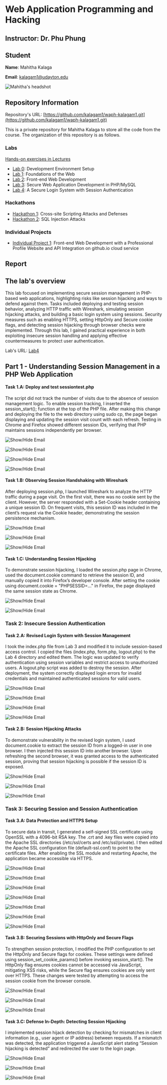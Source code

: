 # Web Application Programming and Hacking

## Instructor: Dr. Phu Phung

## Student

**Name**: Mahitha Kalaga

**Email**: [kalagam1@udayton.edu](kalagam1@udayton.edu)

![Mahitha's headshot](../../images/mahi.jpeg)

## Repository Information

Repository's URL: [https://github.com/kalagam1/waph-kalagam1.git](https://github.com/kalagam1/waph-kalagam1.git)

This is a private repository for Mahitha Kalaga to store all the code from the course. The organization of this repository is as follows.

### Labs

[Hands-on exercises in Lectures](labs)

- [Lab 0](labs/lab0): Development Environment Setup
- [Lab 1](labs/lab1): Foundations of the Web
- [Lab 2](labs/lab2): Front-end Web Development
- [Lab 3](labs/lab3): Secure Web Application Development in PHP/MySQL
- [Lab 4](labs/lab4): A Secure Login System with Session Authentication

### Hackathons

- [Hackathon 1](hackathon1): Cross-site Scripting Attacks and Defenses
- [Hackathon 2](hackathon2): SQL Injection Attacks

### Individual Projects

- [Individual Project 1](https://github.com/kalagam1/kalagam1.github.io): Front-end Web Development with a Professional Profile Website and API Integration on github.io cloud service

## Report

## The lab's overview

This lab focused on implementing secure session management in PHP-based web applications, highlighting risks like session hijacking and ways to defend against them. Tasks included deploying and testing session behavior, analyzing HTTP traffic with Wireshark, simulating session hijacking attacks, and building a basic login system using sessions. Security measures such as enabling HTTPS, setting HttpOnly and Secure cookie flags, and detecting session hijacking through browser checks were implemented. Through this lab, I gained practical experience in both exploiting insecure session handling and applying effective countermeasures to protect user authentication.

Lab's URL: [Lab4](https://github.com/kalagam1/waph-kalagam1/tree/main/labs/lab4)

## Part 1 - Understanding Session Management in a PHP Web Application

#### Task 1.A: Deploy and test sessiontest.php

The script did not track the number of visits due to the absence of session management logic. To enable session tracking, I inserted the session_start(); function at the top of the PHP file. After making this change and deploying the file to the web directory using sudo cp, the page began displaying and updating the session visit count with each refresh. Testing in Chrome and Firefox showed different session IDs, verifying that PHP maintains sessions independently per browser.

![Show/Hide Email](../../images/lab41.a.1.jpeg)

![Show/Hide Email](../../images/lab41.a.2.jpeg)

![Show/Hide Email](../../images/lab41.a.3.jpeg)

![Show/Hide Email](../../images/lab41.a.4.jpeg)

#### Task 1.B: Observing Session Handshaking with Wireshark

After deploying session.php, I launched Wireshark to analyze the HTTP traffic during a page visit. On the first visit, there was no cookie sent by the client. However, the server responded with a Set-Cookie header containing a unique session ID. On frequent visits, this session ID was included in the client’s request via the Cookie header, demonstrating the session persistence mechanism.

![Show/Hide Email](../../images/lab41.b.1.jpeg)

![Show/Hide Email](../../images/lab41.2.b.jpeg)

![Show/Hide Email](../../images/lab41.b.3.jpeg)

#### Task 1.C: Understanding Session Hijacking

To demonstrate session hijacking, I loaded the session.php page in Chrome, used the document.cookie command to retrieve the session ID, and manually copied it into Firefox’s developer console. After setting the cookie using document.cookie = "PHPSESSID=..." in Firefox, the page displayed the same session state as Chrome.

![Show/Hide Email](../../images/lab41.c.1.jpeg)

![Show/Hide Email](../../images/lab41.c.2.jpeg)

### Task 2: Insecure Session Authentication

#### Task 2.A: Revised Login System with Session Management

I took the index.php file from Lab 3 and modified it to include session-based access control. I copied the files (index.php, form.php, logout.php) to the Lab 4 directory and edited them. The logic was updated to verify authentication using session variables and restrict access to unauthorized users. A logout.php script was added to destroy the session. After deployment, the system correctly displayed login errors for invalid credentials and maintained authenticated sessions for valid users.

![Show/Hide Email](../../images/lab42.a.1.jpeg)

![Show/Hide Email](../../images/lab42.a.2.jpeg)

![Show/Hide Email](../../images/lab42.a.3.jpeg)

![Show/Hide Email](../../images/lab42.a.4.jpeg)

#### Task 2.B: Session Hijacking Attacks

To demonstrate vulnerability in the revised login system, I used document.cookie to extract the session ID from a logged-in user in one browser. I then injected this session ID into another browser. Upon refreshing the second browser, it was granted access to the authenticated session, proving that session hijacking is possible if the session ID is exposed.

![Show/Hide Email](../../images/lab42.b.1.jpeg)

![Show/Hide Email](../../images/lab42.b.2.jpeg)

![Show/Hide Email](../../images/lab42.b.3.jpeg)

### Task 3: Securing Session and Session Authentication

#### Task 3.A: Data Protection and HTTPS Setup 

To secure data in transit, I generated a self-signed SSL certificate using OpenSSL with a 4096-bit RSA key. The .crt and .key files were copied into the Apache SSL directories (/etc/ssl/certs and /etc/ssl/private). I then edited the Apache SSL configuration file (default-ssl.conf) to point to the certificate files. After enabling the SSL module and restarting Apache, the application became accessible via HTTPS.

![Show/Hide Email](../../images/lab43.a.1.jpeg)

![Show/Hide Email](../../images/lab43.a.2.jpeg)

![Show/Hide Email](../../images/lab43.a.3.jpeg)

![Show/Hide Email](../../images/lab43.a.4.jpeg)

![Show/Hide Email](../../images/lab43.a.5.jpeg)

![Show/Hide Email](../../images/lab43.a.6.jpeg)

![Show/Hide Email](../../images/lab43.a.7.jpeg)

#### Task 3.B: Securing Sessions with HttpOnly and Secure Flags  

To strengthen session protection, I modified the PHP configuration to set the HttpOnly and Secure flags for cookies. These settings were defined using session_set_cookie_params() before invoking session_start(). The HttpOnly flag ensures cookies cannot be accessed via JavaScript, mitigating XSS risks, while the Secure flag ensures cookies are only sent over HTTPS. These changes were tested by attempting to access the session cookie from the browser console.

![Show/Hide Email](../../images/lab43.b.1.jpeg)

![Show/Hide Email](../../images/lab43.b.2.jpeg)

![Show/Hide Email](../../images/lab43.b.3.jpeg)

#### Task 3.C: Defense In-Depth: Detecting Session Hijacking

I implemented session hijack detection by checking for mismatches in client information (e.g., user agent or IP address) between requests. If a mismatch was detected, the application triggered a JavaScript alert stating “Session hijacking is detected” and redirected the user to the login page.

![Show/Hide Email](../../images/lab43.c.1.jpeg)

![Show/Hide Email](../../images/lab43.c.2.jpeg)

![Show/Hide Email](../../images/lab43.c.3.jpeg)
